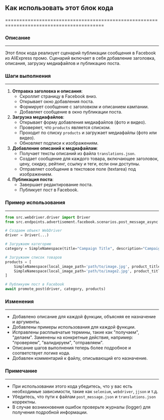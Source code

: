 ## Как использовать этот блок кода
=========================================================================================

### Описание
-------------------------
Этот блок кода реализует сценарий публикации сообщения в Facebook из AliExpress промо. Сценарий включает в себя добавление заголовка, описания, загрузку медиафайлов и публикацию поста.

### Шаги выполнения
-------------------------
1. **Отправка заголовка и описания**:
   - Скроллит страницу в Facebook вниз.
   - Открывает окно добавления поста.
   - Формирует сообщение с заголовком и описанием кампании.
   - Добавляет сообщение в окно публикации поста.
2. **Загрузка медиафайлов**:
   - Открывает форму добавления медиафайлов (фото и видео).
   - Проверяет, что `products` является списком.
   - Проходит по списку `products` и загружает медиафайлы (фото или видео).
   - Обновляет подписи к изображениям.
3. **Добавление описаний к медиафайлам**:
   - Получает тексты описаний из файла `translations.json`.
   - Создает сообщение для каждого товара, включающее заголовок, цену, скидку, рейтинг, ссылку и теги, если они доступны.
   - Отправляет сообщение в текстовое поле (textarea) под изображением.
4. **Публикация поста**:
   - Завершает редактирование поста.
   - Публикует пост в Facebook.


### Пример использования
-------------------------

```python
from src.webdriver.driver import Driver
from src.endpoints.advertisement.facebook.scenarios.post_message_async import promote_post

# Создаем объект WebDriver
driver = Driver(...) 

# Загружаем категорию
category = SimpleNamespace(title="Campaign Title", description="Campaign Description")

# Загружаем список товаров
products = [
    SimpleNamespace(local_image_path='path/to/image.jpg', product_title="Product Title", original_price="100$", sale_price="50$", discount="50%", evaluate_rate="4.5", promotion_link="https://aliexpress.com/product/...", tags="tag1, tag2"),
    SimpleNamespace(local_image_path='path/to/image2.jpg', product_title="Product Title 2", original_price="200$", sale_price="100$", discount="50%", evaluate_rate="4.0", promotion_link="https://aliexpress.com/product/...", tags="tag3, tag4")
]

# Публикуем пост в Facebook
await promote_post(driver, category, products) 
```

### Изменения
-------------------------
- Добавлено описание для каждой функции, объясняя ее назначение и аргументы.
- Добавлены примеры использования для каждой функции.
- Исправлены расплывчатые термины, такие как "получаем", "делаем". Заменены на конкретные действия, например: "проверяем", "валидируем", "отправляем". 
- Описание шагов выполнения теперь более подробное и соответствует логике кода.
- Добавлен комментарий к файлу, описывающий его назначение.

### Примечание
-------------------------
- При использовании этого кода убедитесь, что у вас есть необходимые зависимости, такие как `selenium`, `webdriver`, `jjson` и т.д.
- Убедитесь, что пути к файлам `post_message.json` и `translations.json` корректны.
- В случае возникновения ошибок проверьте журналы (logger) для получения подробной информации.